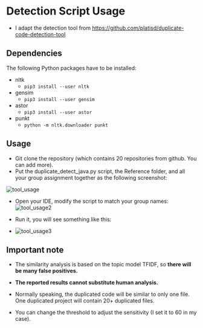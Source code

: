# Detection Script Usage

- I adapt the detection tool from https://github.com/platisd/duplicate-code-detection-tool

## Dependencies

The following Python packages have to be installed:

- nltk
  - `pip3 install --user nltk`
- gensim
  - `pip3 install --user gensim`
- astor
  - `pip3 install --user astor`
- punkt
  - `python -m nltk.downloader punkt`

## Usage

- Git clone the repository (which contains 20 repositories from github. You can add more).
- Put the duplicate_detect_java.py script, the Reference folder, and all your group assignment together as the following screenshot:

![tool_usage](E:\Courses\CZ2002TA\Duplicate\Summary\markdown\tool_usage.PNG)

- Open your IDE, modify the script to match your group names:![tool_usage2](E:\Courses\CZ2002TA\Duplicate\Summary\markdown\tool_usage2.PNG)

- Run it, you will see something like this:
- ![tool_usage3](E:\Courses\CZ2002TA\Duplicate\Summary\markdown\tool_usage3.PNG)

## Important note

- The similarity analysis is based on the topic model TFIDF, so **there will be many false positives.**

- **The reported results cannot substitute human analysis.**
- Normally speaking, the duplicated code will be similar to only one file. One duplicated project will contain 20+ duplicated files.
- You can change the threshold to adjust the sensitivity (I set it to 60 in my case).
